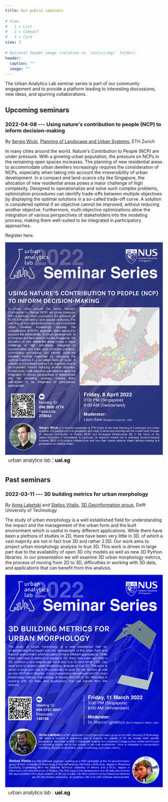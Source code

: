```yaml
---
title: Our public seminars

# View.
#   1 = List
#   2 = Compact
#   3 = Card
view: 2

# Optional header image (relative to `static/img/` folder).
header:
  caption: ""
  image: ""
---
```


The Urban Analytics Lab seminar series is part of our community engagement and to provide a platform leading to interesting discussions, new ideas, and spurring collaborations. 

## Upcoming seminars

### 2022-04-08 --- Using nature's contribution to people (NCP) to inform decision-making

By [Sergio Wicki](https://irl.ethz.ch/people/person-detail.MTY4ODA4.TGlzdC8xNzM4LC0xMzk1OTgzMDM3.html), [Planning of Landscape and Urban Systems](https://plus.ethz.ch), ETH Zurich

In many cities around the world. Nature's
Contribution to People (NCP) are under pressure.
With a growing urban population, the pressure on
NCPs in the remaining open spaces increases. The
planning of new residential areas to accommodate
urban dwellers increasingly requires the consideration of NCPs, especially when taking into
account the irreversibility of urban development. In
a compact and land-scarce city like Singapore, the
allocation of new residential areas poses a maior
challenge of high complexity.
Designed
to
operationalize and solve such complex problems,
optimization procedures can identify trade-offs
between multiple objectives by displaying the
optimal solutions in a so-called trade-off curve. A
solution is considered optimal if an objective cannot
be improved, without reducing another objectve.
Furthermore, multi-objective optimizations allow the
integration of various perspectives of stakeholders
into
the
modeling process,
making them
well-suited
to be
integrated in participatory
approaches.

Register here.

![](2022-04-08.png)


## Past seminars

### 2022-03-11 --- 3D building metrics for urban morphology

By [Anna Labetski](http://3d.bk.tudelft.nl/alabetski) and [Stelios Vitalis](http://3d.bk.tudelft.nl/svitalis), [3D Geoinformation group](https://3d.bk.tudelft.nl), Delft University of Technology

The study of urban morphology is a well established field for
understanding the impact and the management of the urban form and
the built environment which is useful in many different applications. While
there have been a plethora of studies in 2D, there have been very little in
3D, of which a vast majority are not in fact true 3D and rather 2.5D. Our
work aims to project urban morphology analysis to true 3D. This work is
driven in large part due to the availability of open 3D city models as well
as new 3D Python libraries. In our presentation we will examine 3D urban
morphology metrics, the process of moving from 2D to 3D, difficulties in
working with 3D data, and applications that can benefit from this
analvsis.

![](2022-03-11.jpg)

